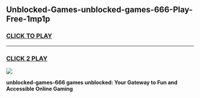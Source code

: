
## Unblocked-Games-unblocked-games-666-Play-Free-1mp1p
<h3>
<a href="https://premium76.site?title=unblocked-games-666&ref=17A">CLICK TO PLAY</a></h3>
<hr>

<h3>
<a href="https://premium76.site?title=unblocked-games-666&ref=17A">CLICK 2 PLAY</a>
  
</h3>

<a href="https://premium76.site?title=unblocked-games-666&ref=17A"><img src="https://clearcache.store/games.png"></a>


**unblocked-games-666 games unblocked: Your Gateway to Fun and Accessible Online Gaming**
